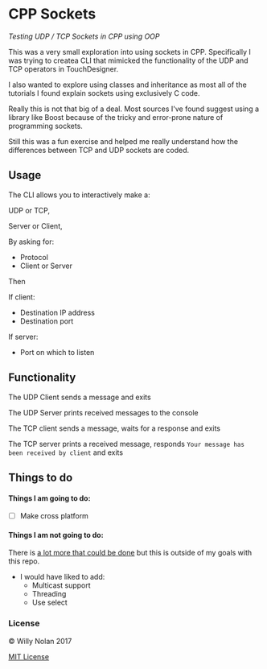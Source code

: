 # CPP Sockets
*Testing UDP / TCP Sockets in CPP using OOP*

This was a very small exploration into using sockets in CPP. Specifically I was trying to createa CLI that mimicked the functionality of the UDP and TCP operators in TouchDesigner. 

I also wanted to explore using classes and inheritance as most all of the tutorials I found explain sockets using exclusively C code.

Really this is not that big of a deal. Most sources I've found suggest using a library like Boost because of the tricky and error-prone nature of programming sockets. 

Still this was a fun exercise and helped me really understand how the differences between TCP and UDP sockets are coded.

## Usage
The CLI allows you to interactively make a:

UDP or TCP, 

Server or Client,

By asking for:
- Protocol
- Client or Server

Then

If client:
- Destination IP address
- Destination port

If server:
- Port on which to listen

## Functionality
The UDP Client sends a message and exits

The UDP Server prints received messages to the console

The TCP client sends a message, waits for a response and exits

The TCP server prints a received message, responds `Your message has been received by client` and exits

## Things to do
#### Things I am going to do:
- [ ] Make cross platform

#### Things I am not going to do:
There is [a lot more that could be done](http://beej.us/guide/bgnet/output/html/singlepage/bgnet.html) but this is outside of my goals with this repo.

- I would have liked to add:
	- Multicast support
	- Threading
	- Use select
	
### License

:copyright: Willy Nolan 2017

[MIT License](http://en.wikipedia.org/wiki/MIT_License)
